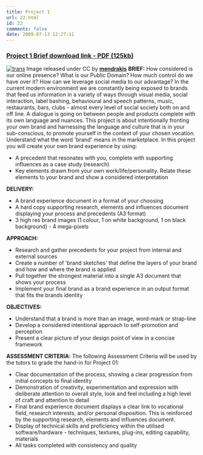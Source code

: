 ```yaml
---
title: Project 1
url: 22.html
id: 22
comments: false
date: 2009-07-13 12:27:11
---
```


### **[Project 1 Brief download link - PDF (125kb)](http://blogs.mediazone.co.nz/2009-dmdn206/files/2009/07/dmdn206-project1-brief.pdf)**

[![trans](http://blogs.mediazone.co.nz/2009-dmdn206/files/2009/07/trans.jpg)](http://blogs.mediazone.co.nz/2009-dmdn206/files/2009/07/trans.jpg) Image released under CC by [**mendrakis**](http://www.flickr.com/photos/mendrakis/) **BRIEF:** How considered is our online presence? What is our Public Domain? How much control do we have over it? How can we leverage social media to our advantage? In the current modern environment we are constantly being exposed to brands that feed us information in a variety of ways through visual media, social interaction, label bashing, behavioural and speech patterns, music, restaurants, bars, clubs - almost every level of social society both on and off line. A dialogue is going on between people and products complete with its own language and nuances. This project is about intentionally fronting your own brand and harnessing the language and culture that is in your sub-conscious, to promote yourself in the context of your chosen vocation. Understand what the word 'brand' means in the marketplace. In this project you will create your own brand experience by using:

*   A precedent that resonates with you, complete with supporting influences as a case study (research)
*   Key elements drawn from your own work/life/personality. Relate these elements to your brand and show a considered interpretation

**DELIVERY:**

*   A brand experience document in a format of your choosing
*   A hard copy supporting research, elements and influences document displaying your process and precedents (A3 format)
*   3 high res brand images (1 colour, 1 on white background, 1 on black background) - 4 mega-pixels

**APPROACH:**

*   Research and gather precedents for your project from internal and external sources
*   Create a number of 'brand sketches' that define the layers of your brand and how and where the brand is applied
*   Pull together the strongest material into a single A3 document that shows your process
*   Implement your final brand as a brand experience in an output format that fits the brands identity

**OBJECTIVES:**

*   Understand that a brand is more than an image, word-mark or strap-line
*   Develop a considered intentional approach to self-promotion and perception
*   Present a clear picture of your design point of view in a concise framework

**ASSESSMENT CRITERIA:** The following Assessment Criteria will be used by the tutors to grade the hand-in for Project 01:

*   Clear documentation of the process, showing a clear progression from initial concepts to final identity
*   Demonstration of creativity, experimentation and expression with deliberate attention to overall style, look and feel including a high level of craft and attention to detail
*   Final brand experience document displays a clear link to vocational field, research interests, and/or personal disposition. This is reinforced by the supporting research, elements and influences document.
*   Display of technical skills and proficiency within the utilised software/hardware - techniques, textures, plug-ins, editing capability, materials
*   All tasks completed with consistency and quality